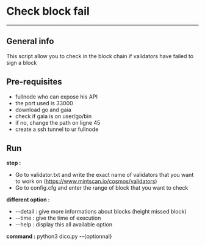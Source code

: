 # Check block fail
---
## General info

This script allow you to check in the block chain if validators have failed to sign a block

## Pre-requisites

+ fullnode who can expose his API
+ the port used is 33000
+ download go and gaia
+ check if gaia is on user/go/bin
+ if no, change the path on ligne 45
+ create a ssh tunnel to ur fullnode

## Run

**step :** 

+ Go to validator.txt and write the exact name of validators that you want to work on (https://www.mintscan.io/cosmos/validators)
+ Go to config.cfg and enter the range of block that you want to check 

**different option :** 

+ --detail : give more informations about blocks (height missed block)
+ --time : give the time of execution
+ --help : display this all available option

**command :** python3 dico.py --{optionnal}

